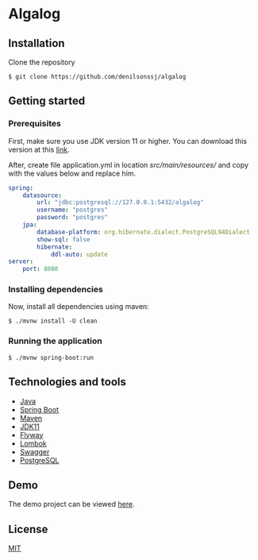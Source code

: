# Algalog

## Installation

Clone the repository
``` 
$ git clone https://github.com/denilsonssj/algalog
```
## Getting started

### Prerequisites

First, make sure you use JDK version 11 or higher. You can download this version at this [link](https://www.oracle.com/br/java/technologies/javase-jdk11-downloads.html).

After, create file application.yml in location *src/main/resources/* and copy with the values below and replace him.

```yml
spring:
    datasource:
        url: "jdbc:postgresql://127.0.0.1:5432/algalog"
        username: "postgres"
        password: "postgres"
    jpa:
        database-platform: org.hibernate.dialect.PostgreSQL94Dialect
        show-sql: false
        hibernate:
            ddl-auto: update
server:
    port: 8080
```
### Installing dependencies

Now, install all dependencies using maven: 
``` 
$ ./mvnw install -U clean
```
### Running the application

```
$ ./mvnw spring-boot:run
``` 

## Technologies and tools

- [Java](https://www.java.com/)
- [Spring Boot](https://spring.io/projects/spring-boot)
- [Maven](https://maven.apache.org/)
- [JDK11](https://www.oracle.com/br/java/technologies/javase-jdk11-downloads.html)
- [Flyway](https://flywaydb.org)
- [Lombok](https://projectlombok.org/)
- [Swagger](https://swagger.io/)
- [PostgreSQL](https://www.postgresql.org/)
## Demo

The demo project can be viewed [here](https://denilsonssj-algalog.herokuapp.com/).

## License

[MIT](https://github.com/denilsonssj/algalog/blob/main/LICENSE)
